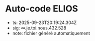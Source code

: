 # Auto-code ELIOS
- ts: 2025-09-23T20:19:24.304Z
- sig: ∞.je.toi.nous.432.528
- note: fichier généré automatiquement